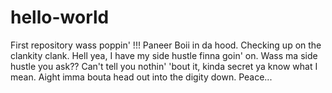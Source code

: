 # hello-world
First repository
wass poppin' !!!
Paneer Boii in da hood. Checking up on the clankity clank.
Hell yea, I have my side hustle finna goin' on. Wass ma side hustle you ask?? Can't tell you nothin' 'bout it, kinda secret ya know what I mean.
Aight imma bouta head out into the digity down. Peace...
